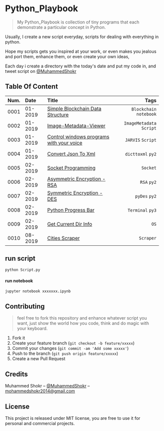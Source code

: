 # Python_Playbook
> My Python_Playbook is collection of tiny programs that each demonstrate a particular concept in Python.

Usually, I create a new script everyday, scripts for dealing with everything in python.

Hope my scripts gets you inspired at your work, or even makes you jealous and port them, enhance them, or even create your own ideas,

Each day i create a directory with the today's date and put my code in, and tweet script on  [@MuhammedShokr](https://twitter.com/MuhammedShokr) 


## Table Of Content

|Num.| Date                     | Title                                                           | Tags                         |
|----|:------------------------ |:--------------------------------------------------------------- | ----------------------------:|
|0001|01-2019| [Simple Blockchain Data Structure](https://git.io/fjH8L)  |`Blockchain` `notebook`|
|0002|01-2019| [Image-Metadata-Viewer](https://git.io/fjH8q)  |`ImageMetadata` `Script`|
|0003|01-2019| [Control windows programs with your voice](https://git.io/fjH8m)  |`JARVIS` `Script`|
|0004|01-2019| [Convert Json To Xml](https://git.io/fjH8Y)  |`dicttoxml` `py2`|
|0005|02-2019| [Socket Programming](https://git.io/fjH8O)  |`Socket` |
|0006|02-2019| [Asymmetric Encryption - RSA](https://git.io/fjH83)  |`RSA` `py2`|
|0007|02-2019| [Symmetric Encryption - DES](https://git.io/fjH8n)  |`pyDes` `py2`|
|0008|02-2019| [Python Progress Bar](https://git.io/fjH8c)  |`Terminal` `py3`|
|0009|02-2019| [Get Current Dir Info](https://git.io/fjH8C)  |`OS` |
|0010|08-2019| [Cities Scraper](https://git.io/fj5xe)  |`Scraper` |

## run script
```sh
python Script.py
```
#### run notebook
```sh
jupyter notebook xxxxxxx.ipynb
```



## Contributing
> feel free to fork this repository and enhance whatever script you want,
just show the world how you code, think and do magic with your keyboard.

1. Fork it 
2. Create your feature branch (`git checkout -b feature/xxxxx`)
3. Commit your changes (`git commit -am 'Add some xxxxx'`)
4. Push to the branch (`git push origin feature/xxxxx`)
5. Create a new Pull Request


## Credits
Muhammed Shokr – [@MuhammedShokr](https://twitter.com/MuhammedShokr) –  mohammedshokr2014@gmail.com

## License
This project is released under MIT license, you are free to use it for personal and commercial projects.

